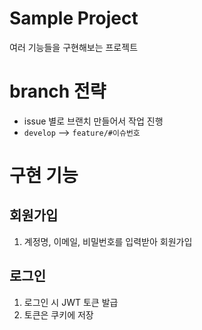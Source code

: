 # Sample Project
여러 기능들을 구현해보는 프로젝트

# branch 전략
- issue 별로 브랜치 만들어서 작업 진행
- `develop` --> `feature/#이슈번호`

# 구현 기능
## 회원가입
1. 계정명, 이메일, 비밀번호를 입력받아 회원가입

## 로그인
1. 로그인 시 JWT 토큰 발급
2. 토큰은 쿠키에 저장